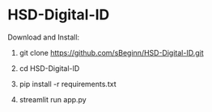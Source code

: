 # HSD-Digital-ID

Download and Install:

1. git clone https://github.com/sBeginn/HSD-Digital-ID.git

2. cd HSD-Digital-ID

3. pip install -r requirements.txt

4. streamlit run app.py

